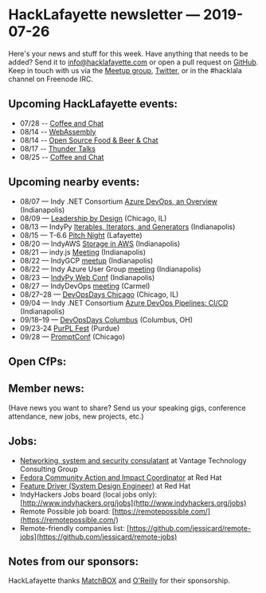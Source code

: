 # HackLafayette newsletter — 2019-07-26

Here's your news and stuff for this week. Have anything that needs to be added? Send it to info@hacklafayette.com or open a pull request on [GitHub](https://github.com/hacklafayette/newsletter). Keep in touch with us via the [Meetup group](https://www.meetup.com/hacklafayette/), [Twitter](https://twitter.com/hacklafayette), or in the #hacklala channel on Freenode IRC.

## Upcoming HackLafayette events:
* 07/28 -- [Coffee and Chat](https://www.meetup.com/hacklafayette/events/bmghxqyzkblc/) 
* 08/14 -- [WebAssembly](https://www.meetup.com/hacklafayette/events/vkwlfpyzlbsb/) 
* 08/14 -- [Open Source Food & Beer & Chat](https://www.meetup.com/hacklafayette/events/rzscgqyzlbsb/) 
* 08/17 -- [Thunder Talks ](https://www.meetup.com/hacklafayette/events/262135464/) 
* 08/25 -- [Coffee and Chat](https://www.meetup.com/hacklafayette/events/bmghxqyzlbhc/) 

## Upcoming nearby events:
* 08/07 — Indy .NET Consortium [Azure DevOps, an Overview](https://www.meetup.com/Indy-NET-Consortium/events/259189438/) (Indianapolis)
* 08/09 — [Leadership by Design](http://chicagocamps.org/events/2019/leadership-by-design/) (Chicago, IL)
* 08/13 — IndyPy [Iterables, Iterators, and Generators](https://www.meetup.com/indypy/events/bxqbmqyzlbrb/) (Indianapolis)
* 08/15 — T-6.6 [Pitch Night](https://www.meetup.com/tminus/events/257719781/) (Lafayette)
* 08/20 — IndyAWS [Storage in AWS](https://www.meetup.com/IndyAWS/events/dqzpsqyzlbbc/) (Indianapolis)
* 08/21 — indy.js [Meeting](https://www.meetup.com/indyjs/events/ljvvdpyzlbcc/) (Indianapolis)
* 08/22 — IndyGCP [meetup](https://www.meetup.com/IndyGCP/events/262689182/) (Indianapolis)
* 08/22 — Indy Azure User Group [meeting](https://www.meetup.com/Indy-Azure-User-Group/events/xkhznpyzlbdc/) (Indianapolis)
* 08/23 — [IndyPy Web Conf](https://2019.indypy.org/webconf/) (Indianapolis)
* 08/27 — IndyDevOps [meeting](https://www.meetup.com/IndyDevOps/events/gjthrqyzlbkc/) (Carmel)
* 08/27–28 — [DevOpsDays Chicago](https://www.devopsdays.org/events/2019-chicago) (Chicago, IL)
* 09/04 — Indy .NET Consortium [Azure DevOps Pipelines: CI/CD](https://www.meetup.com/Indy-NET-Consortium/events/259189480/) (Indianapolis)
* 09/18–19 — [DevOpsDays Columbus](https://www.devopsdays.org/events/2019-columbus) (Columbus, OH)
* 09/23-24 [PurPL Fest](https://purpl.cs.purdue.edu/kickoff.html) (Purdue)
* 09/28 — [PromptConf](https://promptconf.com/) (Chicago)

## Open CfPs:

## Member news:

(Have news you want to share? Send us your speaking gigs, conference attendance, new jobs, new projects, etc.)

## Jobs:

- [Networking, system and security consulatant](https://www.vantagetcg.com/about-us/careers/networking-systems-and-security-consultant-boston/) at Vantage Technology Consulting Group
- [Fedora Community Action and Impact Coordinator](https://global-redhat.icims.com/jobs/70362/open-source-community-manager/job?hub=7&mobile=false&width=1193&height=500&bga=true&needsRedirect=false&jan1offset=-420&jun1offset=-360) at Red Hat
- [Feature Driver (System Design Engineer)](https://global-redhat.icims.com/jobs/70997/feature-driver-%28system-design-engineer%29/job?mobile=false&width=1386&height=500&bga=true&needsRedirect=false&jan1offset=-300&jun1offset=-240) at Red Hat
- IndyHackers Jobs board (local jobs only): [http://www.indyhackers.org/jobs](http://www.indyhackers.org/jobs)
- Remote Possible job board: [https://remotepossible.com/](https://remotepossible.com/)
- Remote-friendly companies list: [https://github.com/jessicard/remote-jobs](https://github.com/jessicard/remote-jobs)

## Notes from our sponsors:

HackLafayette thanks [MatchBOX](http://matchboxstudio.org/) and [O'Reilly](http://www.oreilly.com/) for their sponsorship.
